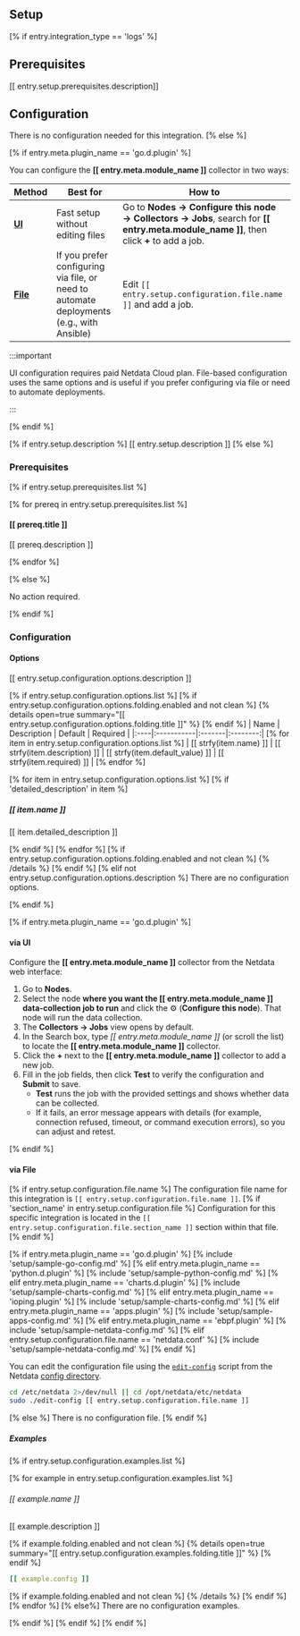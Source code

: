## Setup
[% if entry.integration_type == 'logs' %]

## Prerequisites

[[ entry.setup.prerequisites.description]]

## Configuration

There is no configuration needed for this integration.
[% else %]

[% if entry.meta.plugin_name == 'go.d.plugin' %]

You can configure the **[[ entry.meta.module_name ]]** collector in two ways:

| Method                | Best for                                                                                 | How to                                                                                                                                 |
|-----------------------|------------------------------------------------------------------------------------------|----------------------------------------------------------------------------------------------------------------------------------------|
| [**UI**](#via-ui)     | Fast setup without editing files                                                         | Go to **Nodes → Configure this node → Collectors → Jobs**, search for **[[ entry.meta.module_name ]]**, then click **+** to add a job. |
| [**File**](#via-file) | If you prefer configuring via file, or need to automate deployments (e.g., with Ansible) | Edit `[[ entry.setup.configuration.file.name ]]` and add a job.                                                                        |

:::important

UI configuration requires paid Netdata Cloud plan. File-based configuration uses the same options and is useful if you prefer configuring via file or need to automate deployments.

:::

[% endif %]

[% if entry.setup.description %]
[[ entry.setup.description ]]
[% else %]
### Prerequisites
[% if entry.setup.prerequisites.list %]

[% for prereq in entry.setup.prerequisites.list %]
#### [[ prereq.title ]]

[[ prereq.description ]]

[% endfor %]

[% else %]

No action required.

[% endif %]
### Configuration

#### Options

[[ entry.setup.configuration.options.description ]]

[% if entry.setup.configuration.options.list %]
[% if entry.setup.configuration.options.folding.enabled and not clean %]
{% details open=true summary="[[ entry.setup.configuration.options.folding.title ]]" %}
[% endif %]
| Name | Description | Default | Required |
|:----|:-----------|:-------|:--------:|
[% for item in entry.setup.configuration.options.list %]
| [[ strfy(item.name) ]] | [[ strfy(item.description) ]] | [[ strfy(item.default_value) ]] | [[ strfy(item.required) ]] |
[% endfor %]

[% for item in entry.setup.configuration.options.list %]
[% if 'detailed_description' in item %]
##### [[ item.name ]]

[[ item.detailed_description ]]

[% endif %]
[% endfor %]
[% if entry.setup.configuration.options.folding.enabled and not clean %]
{% /details %}
[% endif %]
[% elif not entry.setup.configuration.options.description %]
There are no configuration options.

[% endif %]

[% if entry.meta.plugin_name == 'go.d.plugin' %]
#### via UI

Configure the **[[ entry.meta.module_name ]]** collector from the Netdata web interface:

1. Go to **Nodes**.
2. Select the node **where you want the [[ entry.meta.module_name ]] data-collection job to run** and click the :gear: (**Configure this node**). That node will run the data collection.
3. The **Collectors → Jobs** view opens by default.
4. In the Search box, type _[[ entry.meta.module_name ]]_ (or scroll the list) to locate the **[[ entry.meta.module_name ]]** collector.
5. Click the **+** next to the **[[ entry.meta.module_name ]]** collector to add a new job.
6. Fill in the job fields, then click **Test** to verify the configuration and **Submit** to save.
    - **Test** runs the job with the provided settings and shows whether data can be collected.
    - If it fails, an error message appears with details (for example, connection refused, timeout, or command execution errors), so you can adjust and retest.

[% endif %]

#### via File

[% if entry.setup.configuration.file.name %]
The configuration file name for this integration is `[[ entry.setup.configuration.file.name ]]`.
[% if 'section_name' in entry.setup.configuration.file %]
Configuration for this specific integration is located in the `[[ entry.setup.configuration.file.section_name ]]` section within that file.
[% endif %]

[% if entry.meta.plugin_name == 'go.d.plugin' %]
[% include 'setup/sample-go-config.md' %]
[% elif entry.meta.plugin_name == 'python.d.plugin' %]
[% include 'setup/sample-python-config.md' %]
[% elif entry.meta.plugin_name == 'charts.d.plugin' %]
[% include 'setup/sample-charts-config.md' %]
[% elif entry.meta.plugin_name == 'ioping.plugin' %]
[% include 'setup/sample-charts-config.md' %]
[% elif entry.meta.plugin_name == 'apps.plugin' %]
[% include 'setup/sample-apps-config.md' %]
[% elif entry.meta.plugin_name == 'ebpf.plugin' %]
[% include 'setup/sample-netdata-config.md' %]
[% elif entry.setup.configuration.file.name == 'netdata.conf' %]
[% include 'setup/sample-netdata-config.md' %]
[% endif %]

You can edit the configuration file using the [`edit-config`](/docs/netdata-agent/configuration/README.md#edit-a-configuration-file-using-edit-config) script from the
Netdata [config directory](/docs/netdata-agent/configuration/README.md#the-netdata-config-directory).

```bash
cd /etc/netdata 2>/dev/null || cd /opt/netdata/etc/netdata
sudo ./edit-config [[ entry.setup.configuration.file.name ]]
```
[% else %]
There is no configuration file.
[% endif %]

##### Examples
[% if entry.setup.configuration.examples.list %]

[% for example in entry.setup.configuration.examples.list %]
###### [[ example.name ]]

[[ example.description ]]

[% if example.folding.enabled and not clean %]
{% details open=true summary="[[ entry.setup.configuration.examples.folding.title ]]" %}
[% endif %]
```yaml
[[ example.config ]]
```
[% if example.folding.enabled and not clean %]
{% /details %}
[% endif %]
[% endfor %]
[% else%]
There are no configuration examples.

[% endif %]
[% endif %]
[% endif %]